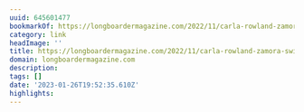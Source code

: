 ```yaml
---
uuid: 645601477
bookmarkOf: https://longboardermagazine.com/2022/11/carla-rowland-zamora-switch-stance-dance/
category: link
headImage: ''
title: https://longboardermagazine.com/2022/11/carla-rowland-zamora-switch-stance-dance/
domain: longboardermagazine.com
description: 
tags: []
date: '2023-01-26T19:52:35.610Z'
highlights: 
---
```



